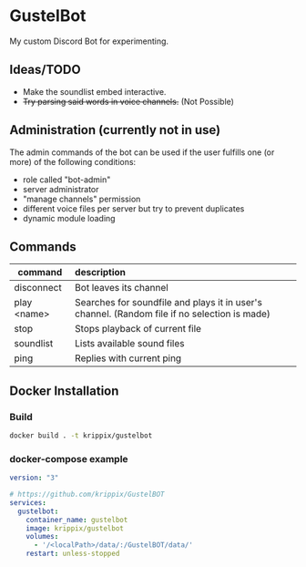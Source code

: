 # GustelBot

My custom Discord Bot for experimenting.

## Ideas/TODO

- Make the soundlist embed interactive.
- ~~Try parsing said words in voice channels.~~ (Not Possible)

## Administration (currently not in use)

The admin commands of the bot can be used if the user fulfills one (or more) of the following conditions:

- role called "bot-admin"
- server administrator
- "manage channels" permission
- different voice files per server but try to prevent duplicates
- dynamic module loading

## Commands

command     | description
----------- | :-------------
disconnect  | Bot leaves its channel
play \<name> | Searches for soundfile and plays it in user's channel. (Random file if no selection is made)
stop        | Stops playback of current file
soundlist   | Lists available sound files
ping        | Replies with current ping
  
## Docker Installation
  
### Build

```sh
docker build . -t krippix/gustelbot
```
  
### docker-compose example

```yaml
version: "3"

# https://github.com/krippix/GustelBOT
services:
  gustelbot:
    container_name: gustelbot
    image: krippix/gustelbot
    volumes:
      - '/<localPath>/data/:/GustelBOT/data/'
    restart: unless-stopped
```
